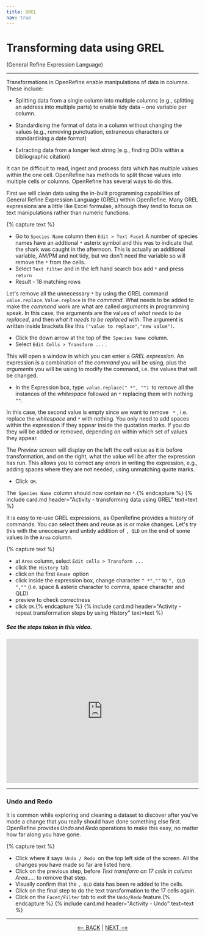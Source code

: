 ```yaml
---
title: GREL
nav: true
---
```


# Transforming data using GREL 

(General Refine Expression Language)

-----

Transformations in OpenRefine enable manipulations of data in columns. These include:

- Splitting data from a single column into multiple columns (e.g., splitting an address into multiple parts) to enable tidy data – one variable per column.

- Standardising the format of data in a column without changing the values (e.g., removing punctuation, extraneous characters or standardising a date format)

- Extracting data from a longer text string (e.g., finding DOIs within a bibliographic citation)

It can be difficult to read, ingest and process data which has multiple values within the one cell.  OpenRefine has methods to split those values into multiple cells or columns. OpenRefine has several ways to do this. 

First we will clean data using the in-built programming capabilities of General Refine Expression Language (GREL) within OpenRefine. Many GREL expressions are a little like Excel formulae, although they tend to focus on text manipulations rather than numeric functions.


{% capture text %}
- Go to `Species Name` column then `Edit > Text Facet`
A number of species names have an addtional `*` asterix symbol and this was to indicate that the shark was caught in the afternoon.  This is actually an additional variable, AM/PM and not tidy, but we don't need the variable so will remove the `*` from the cells.
- Select `Text filter` and in the left hand search box add `*` and press `return`
- Result - 18 matching rows

Let's remove all the unnecessary `*` by using the GREL command  `value.replace`.
`Value.replace`  is the *command*. What needs to be added to make the *command* work are what are called *arguments* in programming speak. In this case, the arguments are the values of *what needs to be replaced*, and then *what it needs to be replaced with*. The argument is written inside brackets like this  `("value to replace","new value")`.
- Click the down arrow at the top of the  `Species Name`  column.
- Select  `Edit Cells > Transform ...` . 

This will open a window in which you can enter a *GREL expression*. An expression is a combination of the *command* you will be using, plus the *arguments* you will be using to modify the command, i.e. the values that will be changed.
- In the Expression box, type  `value.replace(" *", "")`  to remove all the instances of the *whitespace* followed an `*`  replacing them with nothing `""`.

In this case, the second value is empty since we want to remove ` *` , i.e. replace the *whitespace* and `*` with nothing. You only need to add spaces within the expression if they appear inside the quotation marks. If you do they will be added or removed, depending on within which set of values they appear.

The *Preview* screen will display on the left the cell value as it is before transformation, and on the right, what the value will be after the expression has run. This allows you to correct any errors in writing the expression, e.g., adding spaces where they are not needed, using unmatching quote marks. 
- Click  `OK`.

The  `Species Name`  column should now contain no `*`.{% endcapture %} {% include card.md header="Activity - transforming data using GREL" text=text %}

It is easy to re-use GREL expressions, as OpenRefine provides a history of commands. You can select them and reuse as is or make changes. Let's try this with the uneccesary and untidy addition of `, QLD` on the end of some values in the  `Area`  column.

{% capture text %}
- at  `Area` column, select  `Edit cells > Transform ...`
- click the  `History`  tab
- click on the first  `Reuse`  option
- click inside the expression box, change character  `" *",""` to `", QLD ",""`  (i.e. space & asterix character to comma, space character and QLD)
- preview to check correctness
- click  `OK`.{% endcapture %} {% include card.md header="Activity - repeat transformation steps by using History" text=text %}

##### See the steps taken in this video. 
<div style="padding:75% 0 0 0;position:relative;"><iframe src="https://player.vimeo.com/video/782366289?h=369fe1bb1e&amp;badge=0&amp;autopause=0&amp;player_id=0&amp;app_id=58479" frameborder="0" allow="autoplay; fullscreen; picture-in-picture" allowfullscreen style="position:absolute;top:0;left:0;width:100%;height:100%;" title="GREL_Shark.mp4"></iframe></div><script src="https://player.vimeo.com/api/player.js"></script>

-----

### Undo and Redo

It is common while exploring and cleaning a dataset to discover after you've made a change that you really should have done something else first. OpenRefine provides *Undo* and *Redo* operations to make this easy, no matter how far along you have gone.

{% capture text %}
- Click where it says  `Undo / Redo`  on the top left side of the screen. All the changes you have made so far are listed here.
- Click on the previous step, before *Text transform on 17 cells in column Area.....* to remove that step.
- Visually confirm that the `, QLD` data has been re added to the cells.
- Click on the final step to do the text transformation to the 17 cells again.
- Click on the `Facet/Filter` tab to exit the `Undo/Redo` feature.{% endcapture %} {% include card.md header="Activity - Undo" text=text %}

-----

<p align="center">
  <a href="https://griffithunilibrary.github.io/data-cleaning-intro/content/5-lesson.html"><-- BACK</a> |
  <a href="https://griffithunilibrary.github.io/data-cleaning-intro/content/7-lesson.html">NEXT --></a>
</p>
